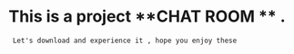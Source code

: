 # This is  a project **CHAT ROOM ** . 
``` Let's download and experience it , hope you enjoy these```
